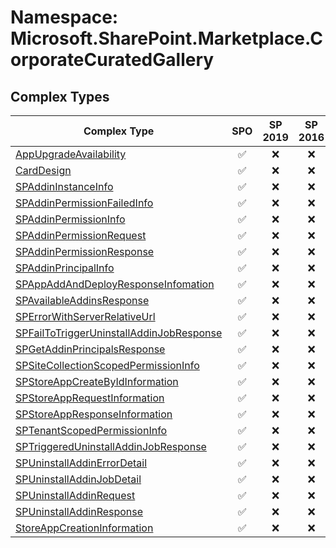# Namespace: Microsoft.SharePoint.Marketplace.CorporateCuratedGallery

## Complex Types

Complex Type | SPO | SP 2019 | SP 2016 | SP 2013
----------|:---:|:-------:|:-------:|:-------:
[AppUpgradeAvailability](./ComplexTypes/AppUpgradeAvailability.md) | ✅ | ❌ | ❌ | ❌
[CardDesign](./ComplexTypes/CardDesign.md) | ✅ | ❌ | ❌ | ❌
[SPAddinInstanceInfo](./ComplexTypes/SPAddinInstanceInfo.md) | ✅ | ❌ | ❌ | ❌
[SPAddinPermissionFailedInfo](./ComplexTypes/SPAddinPermissionFailedInfo.md) | ✅ | ❌ | ❌ | ❌
[SPAddinPermissionInfo](./ComplexTypes/SPAddinPermissionInfo.md) | ✅ | ❌ | ❌ | ❌
[SPAddinPermissionRequest](./ComplexTypes/SPAddinPermissionRequest.md) | ✅ | ❌ | ❌ | ❌
[SPAddinPermissionResponse](./ComplexTypes/SPAddinPermissionResponse.md) | ✅ | ❌ | ❌ | ❌
[SPAddinPrincipalInfo](./ComplexTypes/SPAddinPrincipalInfo.md) | ✅ | ❌ | ❌ | ❌
[SPAppAddAndDeployResponseInfomation](./ComplexTypes/SPAppAddAndDeployResponseInfomation.md) | ✅ | ❌ | ❌ | ❌
[SPAvailableAddinsResponse](./ComplexTypes/SPAvailableAddinsResponse.md) | ✅ | ❌ | ❌ | ❌
[SPErrorWithServerRelativeUrl](./ComplexTypes/SPErrorWithServerRelativeUrl.md) | ✅ | ❌ | ❌ | ❌
[SPFailToTriggerUninstallAddinJobResponse](./ComplexTypes/SPFailToTriggerUninstallAddinJobResponse.md) | ✅ | ❌ | ❌ | ❌
[SPGetAddinPrincipalsResponse](./ComplexTypes/SPGetAddinPrincipalsResponse.md) | ✅ | ❌ | ❌ | ❌
[SPSiteCollectionScopedPermissionInfo](./ComplexTypes/SPSiteCollectionScopedPermissionInfo.md) | ✅ | ❌ | ❌ | ❌
[SPStoreAppCreateByIdInformation](./ComplexTypes/SPStoreAppCreateByIdInformation.md) | ✅ | ❌ | ❌ | ❌
[SPStoreAppRequestInformation](./ComplexTypes/SPStoreAppRequestInformation.md) | ✅ | ❌ | ❌ | ❌
[SPStoreAppResponseInformation](./ComplexTypes/SPStoreAppResponseInformation.md) | ✅ | ❌ | ❌ | ❌
[SPTenantScopedPermissionInfo](./ComplexTypes/SPTenantScopedPermissionInfo.md) | ✅ | ❌ | ❌ | ❌
[SPTriggeredUninstallAddinJobResponse](./ComplexTypes/SPTriggeredUninstallAddinJobResponse.md) | ✅ | ❌ | ❌ | ❌
[SPUninstallAddinErrorDetail](./ComplexTypes/SPUninstallAddinErrorDetail.md) | ✅ | ❌ | ❌ | ❌
[SPUninstallAddinJobDetail](./ComplexTypes/SPUninstallAddinJobDetail.md) | ✅ | ❌ | ❌ | ❌
[SPUninstallAddinRequest](./ComplexTypes/SPUninstallAddinRequest.md) | ✅ | ❌ | ❌ | ❌
[SPUninstallAddinResponse](./ComplexTypes/SPUninstallAddinResponse.md) | ✅ | ❌ | ❌ | ❌
[StoreAppCreationInformation](./ComplexTypes/StoreAppCreationInformation.md) | ✅ | ❌ | ❌ | ❌